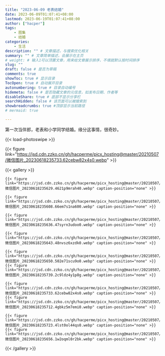 ```yaml
---
title: "2023-06-09 老表结婚"
date: 2023-06-09T01:07:41+08:00
lastmod: 2023-06-19T01:07:41+08:00
author: ["hacper"]
tags:
    - 图集
    - 结婚
categories:
    - 生活
description: "" # 文章描述，与搜索优化相关
summary: "" # 文章简单描述，会展示在主页
# weight: # 输入1可以顶置文章，用来给文章展示排序，不填就默认按时间排序
slug: ""
draft: false # 是否为草稿
comments: true
showToc: true # 显示目录
TocOpen: true # 自动展开目录
autonumbering: true # 目录自动编号
hidemeta: false # 是否隐藏文章的元信息，如发布日期、作者等
disableShare: true # 底部不显示分享栏
searchHidden: false # 该页面可以被搜索到
showbreadcrumbs: true #顶部显示当前路径
# mermaid: true

---
```


第一次当伴郎，老表和小学同学结婚。缘分这事情，很奇妙。

{{< load-photoswipe >}}

{{< figure link="https://jsd.cdn.zzko.cn/gh/hacperme/picx_hosting@master/20210507/微信图片_20230618235733.62cebw82x4s0.webp" >}}

{{< gallery >}}

    {{< figure link="https://jsd.cdn.zzko.cn/gh/hacperme/picx_hosting@master/20210507/微信图片_20230618235629.4621p9mrah40.webp" caption-position="none" >}}

    {{< figure link="https://jsd.cdn.zzko.cn/gh/hacperme/picx_hosting@master/20210507/微信图片_20230618235608.66em7s1na600.webp" caption-position="none" >}}

    {{< figure link="https://jsd.cdn.zzko.cn/gh/hacperme/picx_hosting@master/20210507/微信图片_20230618235636.47syrn3udoo0.webp" caption-position="none" >}}

    {{< figure link="https://jsd.cdn.zzko.cn/gh/hacperme/picx_hosting@master/20210507/微信图片_20230618235643.48nvsz6xzdk0.webp" caption-position="none" >}}

    {{< figure link="https://jsd.cdn.zzko.cn/gh/hacperme/picx_hosting@master/20210507/微信图片_20230618235650.502e71scu9o0.webp" caption-position="none" >}}
    {{< figure link="https://jsd.cdn.zzko.cn/gh/hacperme/picx_hosting@master/20210507/微信图片_20230618235739.2c9ldz4y1p8g.webp" caption-position="none" >}}

    {{< figure link="https://jsd.cdn.zzko.cn/gh/hacperme/picx_hosting@master/20210507/微信图片_20230618235733.62cebw82x4s0.webp" caption-position="none" >}}
    {{< figure link="https://jsd.cdn.zzko.cn/gh/hacperme/picx_hosting@master/20210507/微信图片_20230618235712.4gbkz5m7emi0.webp" caption-position="none" >}}

    {{< figure link="https://jsd.cdn.zzko.cn/gh/hacperme/picx_hosting@master/20210507/微信图片_20230618235723.4lst0ol44qs0.webp" caption-position="none" >}}
    {{< figure link="https://jsd.cdn.zzko.cn/gh/hacperme/picx_hosting@master/20210507/微信图片_20230618235656.1w2oqml0r2bk.webp" caption-position="none" >}}


{{< /gallery >}}
